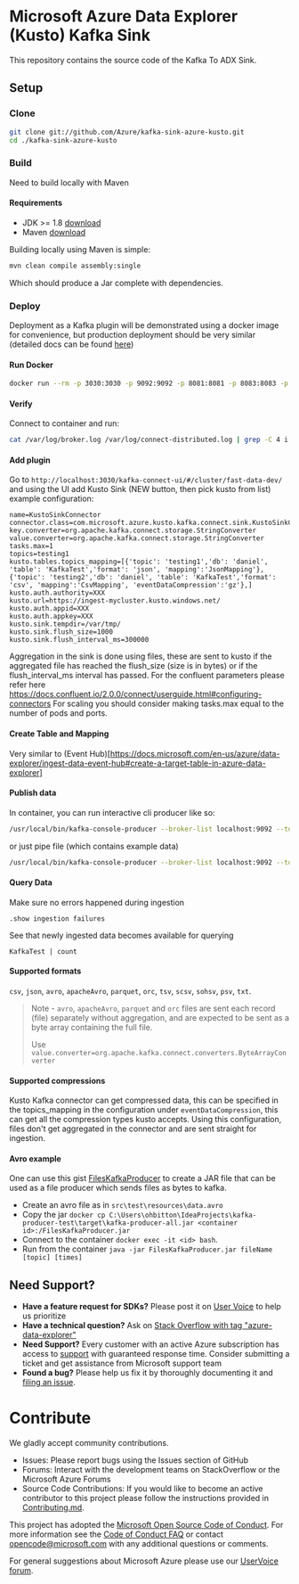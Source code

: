 # Microsoft Azure Data Explorer (Kusto) Kafka Sink 
This repository contains the source code of the Kafka To ADX Sink.


## Setup

### Clone

```bash
git clone git://github.com/Azure/kafka-sink-azure-kusto.git
cd ./kafka-sink-azure-kusto
```

### Build

Need to build locally with Maven 

#### Requirements

* JDK >= 1.8 [download](https://www.oracle.com/technetwork/java/javase/downloads/index.html)
* Maven [download](https://maven.apache.org/install.html)

Building locally using Maven is simple:

```bash
mvn clean compile assembly:single
```

Which should produce a Jar complete with dependencies.

### Deploy 

Deployment as a Kafka plugin will be demonstrated using a docker image for convenience,
but production deployment should be very similar (detailed docs can be found [here](https://docs.confluent.io/current/connect/userguide.html#installing-plugins))

#### Run Docker
```bash
docker run --rm -p 3030:3030 -p 9092:9092 -p 8081:8081 -p 8083:8083 -p 8082:8082 -p 2181:2181  -v C:\kafka-sink-azure-kusto\target\kafka-sink-azure-kusto-0.1.0-jar-with-dependencies.jar:/connectors/kafka-sink-azure-kusto-0.1.0-jar-with-dependencies.jar landoop/fast-data-dev 
```

#### Verify 
Connect to container and run:

```bash
cat /var/log/broker.log /var/log/connect-distributed.log | grep -C 4 i kusto
```

#### Add plugin 
Go to `http://localhost:3030/kafka-connect-ui/#/cluster/fast-data-dev/` and using the UI add Kusto Sink (NEW button, then pick kusto from list)
example configuration:

```config
name=KustoSinkConnector 
connector.class=com.microsoft.azure.kusto.kafka.connect.sink.KustoSinkConnector 
key.converter=org.apache.kafka.connect.storage.StringConverter 
value.converter=org.apache.kafka.connect.storage.StringConverter 
tasks.max=1 
topics=testing1 
kusto.tables.topics_mapping=[{'topic': 'testing1','db': 'daniel', 'table': 'KafkaTest','format': 'json', 'mapping':'JsonMapping'},{'topic': 'testing2','db': 'daniel', 'table': 'KafkaTest','format': 'csv', 'mapping':'CsvMapping', 'eventDataCompression':'gz'},] 
kusto.auth.authority=XXX 
kusto.url=https://ingest-mycluster.kusto.windows.net/ 
kusto.auth.appid=XXX 
kusto.auth.appkey=XXX 
kusto.sink.tempdir=/var/tmp/ 
kusto.sink.flush_size=1000
kusto.sink.flush_interval_ms=300000 
```
Aggregation in the sink is done using files, these are sent to kusto if the aggregated file has reached the flush_size 
(size is in bytes) or if the flush_interval_ms interval has passed. 
For the confluent parameters please refer here https://docs.confluent.io/2.0.0/connect/userguide.html#configuring-connectors
For scaling you should consider making tasks.max equal to the number of pods and ports.

#### Create Table and Mapping
Very similar to (Event Hub)[https://docs.microsoft.com/en-us/azure/data-explorer/ingest-data-event-hub#create-a-target-table-in-azure-data-explorer]

#### Publish data
In container, you can run interactive cli producer like so:
```bash
/usr/local/bin/kafka-console-producer --broker-list localhost:9092 --topic testing1
```

or just pipe file (which contains example data)
```bash
/usr/local/bin/kafka-console-producer --broker-list localhost:9092 --topic testing1 < file.json
```

#### Query Data
Make sure no errors happened during ingestion
```
.show ingestion failures
```
See that newly ingested data becomes available for querying
```
KafkaTest | count
```


#### Supported formats
`csv`, `json`, `avro`, `apacheAvro`, `parquet`, `orc`, `tsv`, `scsv`, `sohsv`, `psv`, `txt`.

> Note - `avro`, `apacheAvro`, `parquet` and `orc` files are sent each record (file) separately without aggregation, and are expected to be sent as a byte array containing the full file.
> 
>Use `value.converter=org.apache.kafka.connect.converters.ByteArrayConverter`


#### Supported compressions
Kusto Kafka connector can get compressed data, this can be specified in the topics_mapping in the configuration under 
`eventDataCompression`, this can get all the compression types kusto accepts. Using this configuration, files don't get aggregated in the connector and are sent straight for ingestion.


#### Avro example
One can use this gist [FilesKafkaProducer]("https://gist.github.com/ohadbitt/8475dc9f63df1c0d0bc322e9b00fdd00") to create
a JAR file that can be used as a file producer which sends files as bytes to kafka. 
* Create an avro file as in `src\test\resources\data.avro`
* Copy the jar `docker cp C:\Users\ohbitton\IdeaProjects\kafka-producer-test\target\kafka-producer-all.jar <container id>:/FilesKafkaProducer.jar`
* Connect to the container `docker exec -it <id> bash`.
* Run from the container `java -jar FilesKafkaProducer.jar fileName [topic] [times]`

## Need Support?
- **Have a feature request for SDKs?** Please post it on [User Voice](https://feedback.azure.com/forums/915733-azure-data-explorer) to help us prioritize
- **Have a technical question?** Ask on [Stack Overflow with tag "azure-data-explorer"](https://stackoverflow.com/questions/tagged/azure-data-explorer)
- **Need Support?** Every customer with an active Azure subscription has access to [support](https://docs.microsoft.com/en-us/azure/azure-supportability/how-to-create-azure-support-request) with guaranteed response time.  Consider submitting a ticket and get assistance from Microsoft support team
- **Found a bug?** Please help us fix it by thoroughly documenting it and [filing an issue](https://github.com/Azure/kafka-sink-azure-kusto/issues/new).

# Contribute

We gladly accept community contributions.

- Issues: Please report bugs using the Issues section of GitHub
- Forums: Interact with the development teams on StackOverflow or the Microsoft Azure Forums
- Source Code Contributions: If you would like to become an active contributor to this project please follow the instructions provided in [Contributing.md](CONTRIBUTING.md).

This project has adopted the [Microsoft Open Source Code of Conduct](https://opensource.microsoft.com/codeofconduct/). For more information see the [Code of Conduct FAQ](https://opensource.microsoft.com/codeofconduct/faq/) or contact [opencode@microsoft.com](mailto:opencode@microsoft.com) with any additional questions or comments.

For general suggestions about Microsoft Azure please use our [UserVoice forum](http://feedback.azure.com/forums/34192--general-feedback).
